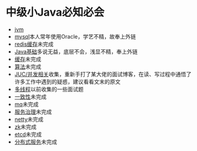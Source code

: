 # 中级小Java必知必会

- [jvm](https://github.com/ABUGADAY/midjavainterview/blob/master/docs/JVM.md)
- [mysql](https://www.jianshu.com/p/977a9e7d80b3)本人常年使用Oracle，学艺不精，故奉上外链
- [redis缓存]()未完成
- [Java基础](https://yq.aliyun.com/articles/622609#java)多说无益，底层不会，浅显不精，奉上外链
- [缓存]()未完成
- [算法]()未完成
- [JUC/并发相关](https://github.com/ABUGADAY/midjavainterview/blob/master/docs/J.U.C%E5%B9%B6%E5%8F%91%E7%9B%B8%E5%85%B3.md)收集，重新手打了某大佬的面试博客，在读、写过程中通悟了许多工作中遇到的疑惑，建议看看文末的原文
- [多线程](https://github.com/ABUGADAY/midjavainterview/blob/691b2e293ee3ec07d1dcb5362828ef3d7403a2a3/docs/%E5%A4%9A%E7%BA%BF%E7%A8%8B.md)以前收集的一些面试题
- [一致性]()未完成
- [mq]()未完成
- [服务治理]()未完成
- [netty]()未完成
- [zk]()未完成
- [etcd]()未完成
- [分布式服务]()未完成
